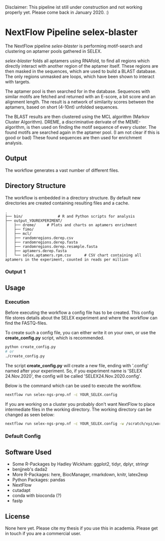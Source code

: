 Disclaimer: This pipeline ist still under construction and not working properly yet. Please come back in January 2020. :)

# NextFlow Pipeline selex-blaster
The NextFlow pipeline *selex-blaster* is performing motif-search and clustering on aptamer pools gathered in SELEX.

*selex-blaster* folds all aptamers using RNAfold, to find all regions which directly interact with another region of the aptamer itself.
These regions are then masked in the sequences, which are used to build a BLAST database.
The only regions unmasked are loops, which have been shown to interact with targets.

The aptamer pool is then searched for in the database.
Sequences with similar motifs are fetched and returned with an E-score, a bit score and an alignment length.
The result is a network of similarity scores between the aptamers, based on short (4-10nt) unfolded sequences.
<!-- todo e-score? -->
The BLAST results are then clustered using the MCL algorithm (Markov Cluster Algorithm).
DREME, a discriminative derivate of the MEME-algorithm, is then used on finding the motif sequence of every cluster.
The found motifs are searched again in the aptamer pool. (I am not clear if this is good or bad)
These found sequences are then used for enrichment analysis.

## Output

The workflow generates a vast number of different files.
## Directory Structure
The workflow is embedded in a directory structure.
By default new directories are created containing resulting files and a cache.

    .
    ├── bin/                # R and Python scripts for analysis
    ├── output_YOUREXPERIMENT/             
    │   ├── dreme/     # Plots and charts on aptamers enrichment
    │   ├── fimo/
    │   ├── mcl/
    │   ├── randomregions.derep.csv
    │   ├── randomregions.derep.fasta
    │   ├── randomregions.derep.resample.fasta
    │   ├── aptamers.derep.fasta
    │   └── selex.aptamers.rpm.csv      # CSV chart containing all aptamers in the experiment, counted in reads per million

### Output 1


## Usage
 
### Execution
Before executing the workflow a config file has to be created.
This config file stores details about the SELEX experiment and where the workflow can find the FASTQ-files.

To create such a config file, you can either write it on your own, or use the **create_config.py** script, which is recommended.
```bash
python create_config.py
# or
./create_config.py
```
The script **create_config.py** will create a new file, ending with '.config' named after your experiment.
So, if you experiment name is 'SELEX 24.Nov.2020', the config will be called 'SELEX24.Nov.2020.config'.

Below is the command which can be used to execute the workflow.
```bash
nextflow run selex-ngs-prep.nf -c YOUR_SELEX.config
```

If you are working on a cluster you probably don't want NextFlow to place intermediate files in the working directory.
The working directory can be changed as seen below:
```bash
nextflow run selex-ngs-prep.nf -c YOUR_SELEX.config -w /scratch/xyz/work
```

### Default Config


## Software Used

- Some R-Packages by Hadley Wickham: ggplot2, tidyr, dplyr, stringr
- benjjneb's dada2
- More R-Packages: here, BiocManager, rmarkdown, knitr, latex2exp
- Python Packages: pandas
- NextFlow
- cutadapt
- conda with bioconda (?)
- fastp


## License

None here yet. 
Please cite my thesis if you use this in academia.
Please get in touch if you are a commercial user.
